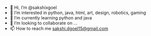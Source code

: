 - 👋 Hi, I’m @sakshixgoel
- 👀 I’m interested in python, java, html, art, design, robotics, gaming
- 🌱 I’m currently learning python and java
- 💞️ I’m looking to collaborate on ...
- 📫 How to reach me sakshi.dgoel15@gmail.com

<!---
sakshixgoel/sakshixgoel is a ✨ special ✨ repository because its `README.md` (this file) appears on your GitHub profile.
You can click the Preview link to take a look at your changes.
--->

